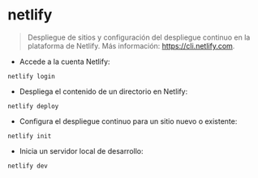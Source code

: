 # netlify

> Despliegue de sitios y configuración del despliegue continuo en la plataforma de Netlify.
> Más información: <https://cli.netlify.com>.

- Accede a la cuenta Netlify:

`netlify login`

- Despliega el contenido de  un directorio en Netlify:

`netlify deploy`

- Configura el despliegue continuo para un sitio nuevo o existente:

`netlify init`

- Inicia un servidor local de desarrollo:

`netlify dev`
